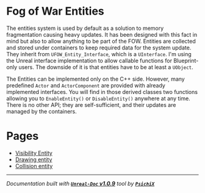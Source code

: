 # Fog of War Entities

The entities system is used by default as a solution to memory fragmentation causing heavy updates. It has
been designed with this fact in mind but also to allow anything to be part of the FOW. Entities are collected
and stored under containers to keep required data for the system update. They inherit from `UFOW_Entity_Interface`,
which is a `UInterface`. I'm using the Unreal interface implementation to allow callable functions for Blueprint-only
users. The downside of it is that entities have to be at least a `UObject`.

The Entities can be implemented only on the C++ side. However, many predefined `Actor` and `ActorComponent`
are provided with already implemented interfaces. You will find in those derived classes two functions allowing
you to `EnableEntity()` or `DisableEntity()` anywhere at any time. There is no other API; they are self-sufficient,
and their updates are managed by the containers.


# Pages

- [Visibility Entity](/book/Tutorials/entities/Visibility_Entity.md)
- [Drawing entity](/book/Tutorials/entities/Drawing_Entity.md)
- [Collision entity](/book/Tutorials/entities/Collision_Entity.md)

---
_Documentation built with [**`Unreal-Doc` v1.0.9**](https://github.com/PsichiX/unreal-doc) tool by [**`PsichiX`**](https://github.com/PsichiX)_